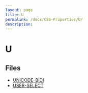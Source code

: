 ```yaml
---
layout: page
title: U
permalink: /docs/CSS-Properties/U/
description: 
---
```


# U



## Files
* [UNICODE-BIDI](/compare.html2pdf.tools/docs/CSS-Properties/U/unicode-bidi.html)
* [USER-SELECT](/compare.html2pdf.tools/docs/CSS-Properties/U/user-select.html)

